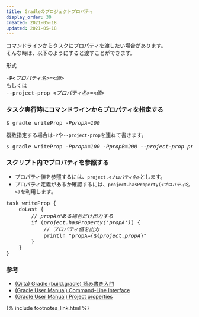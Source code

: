 ```yaml
---
title: Gradleのプロジェクトプロパティ
display_order: 30
created: 2021-05-18
updated: 2021-05-18
---
```

コマンドラインからタスクにプロパティを渡したい場合があります。  
そんな時は、以下のようにすると渡すことができます。

<div class="code-box-syntax">
<div class="title">形式</div>
<pre>
-P<em>&lt;プロパティ名&gt;</em>=<em class="blue">&lt;値&gt;</em>
もしくは
--project-prop <em>&lt;プロパティ名&gt;</em>=<em class="blue">&lt;値&gt;</em>
</pre>
</div>

### タスク実行時にコマンドラインからプロパティを指定する
<div class="code-box-output no-title">
<pre>
$ gradle writeProp <em>-PpropA=100</em>
</pre>
</div>

複数指定する場合は`-P`や`--project-prop`を連ねて書きます。
<div class="code-box-output no-title">
<pre>
$ gradle writeProp <em>-PpropA=100</em> <em>-PpropB=200</em> <em>--project-prop propC=300</em>
</pre>
</div>

### スクリプト内でプロパティを参照する
- プロパティ値を参照するには、`project.<プロパティ名>`とします。
- プロパティ定義があるか確認するには、`project.hasProperty(<プロパティ名>)`を利用します。
<div class="code-box no-title">
<pre>
task writeProp {
    doLast {
        <em class="comment">// propAがある場合だけ出力する</em>
        if (<em>project.hasProperty('propA')</em>) {
            <em class="comment">// プロパティ値を出力</em>
            println "propA={${<em>project.propA</em>}"
        }
    }
}
</pre>
</div>

### 参考
- [(Qiita) Gradle (build.gradle) 読み書き入門](https://qiita.com/hatimiti/items/a127311d739c9d3e0045)
- [(Gradle User Manual) Command-Line Interface](https://docs.gradle.org/current/userguide/command_line_interface.html)
- [(Gradle User Manual) Project properties](https://docs.gradle.org/current/userguide/build_environment.html#sec:project_properties)

{% include footnotes_link.html %}
